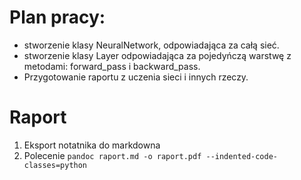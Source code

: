 # Plan pracy:
  - stworzenie klasy NeuralNetwork, odpowiadająca za całą sieć.
  - stworzenie klasy Layer odpowiadająca za pojedyńczą warstwę z metodami: forward_pass i backward_pass.
  - Przygotowanie raportu z uczenia sieci i innych rzeczy.


# Raport
1. Eksport notatnika do markdowna
1. Polecenie `pandoc raport.md -o raport.pdf --indented-code-classes=python`